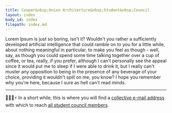 ```yaml
---
title: Cooper&nbsp;Union Architecture&nbsp;Student&nbsp;Council
layout: index
body_id: index
filepath: index.md
---
```


Lorem Ipsum is just so boring, isn't it? Wouldn't you rather a sufficiently developed artificial intelligence that could ramble on to you for a little while, about nothing meaningful in particular, to make you feel as though - well, say, as though you could spend some time talking together over a cup of coffee, or tea, really, if you prefer, although I can't personally see the appeal since it would put me to sleep if I were able to drink it, but I really can't muster any opposition to being in the presence of any beverage of your choice, providing it wouldn't spill on me, you know? I hope you remember why you're here, because I sure as hell can't read minds.

***

🙇💭📨⚡ In a short while, this is where you will find a <a href="mailto:contact@email.com">collective e-mail address</a> with which to reach <a href="/people">all student council members</a>.